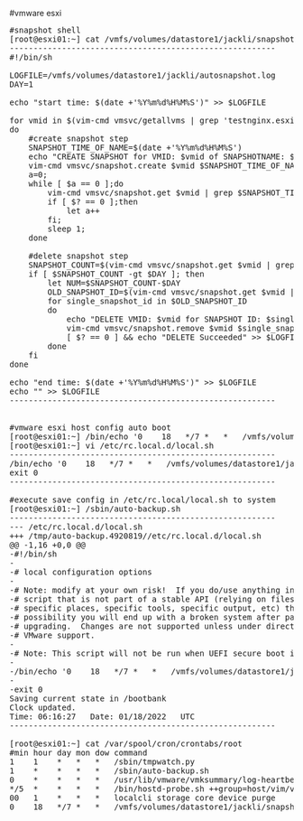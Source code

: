 #vmware esxi
<pre>
#snapshot shell
[root@esxi01:~] cat /vmfs/volumes/datastore1/jackli/snapshot-manager.sh 
--------------------------------------------------------
#!/bin/sh

LOGFILE=/vmfs/volumes/datastore1/jackli/autosnapshot.log
DAY=1

echo "start time: $(date +'%Y%m%d%H%M%S')" >> $LOGFILE

for vmid in $(vim-cmd vmsvc/getallvms | grep 'testnginx.esxi01.rack05.hs.com-192.168.13.230' | awk '{print $1}' | grep -e "[0-9]")
do
	#create snapshot step
	SNAPSHOT_TIME_OF_NAME=$(date +'%Y%m%d%H%M%S')
	echo "CREATE SNAPSHOT for VMID: $vmid of SNAPSHOTNAME: $SNAPSHOT_TIME_OF_NAME......" >> $LOGFILE
	vim-cmd vmsvc/snapshot.create $vmid $SNAPSHOT_TIME_OF_NAME autosnapshot 1 1 > /dev/null
	a=0;
	while [ $a == 0 ];do
		vim-cmd vmsvc/snapshot.get $vmid | grep $SNAPSHOT_TIME_OF_NAME > /dev/null
		if [ $? == 0 ];then 
			let a++
		fi;
		sleep 1;
	done	
	
	#delete snapshot step
	SNAPSHOT_COUNT=$(vim-cmd vmsvc/snapshot.get $vmid | grep 'Snapshot Id' | wc -l)
	if [ $SNAPSHOT_COUNT -gt $DAY ]; then
		let NUM=$SNAPSHOT_COUNT-$DAY
		OLD_SNAPSHOT_ID=$(vim-cmd vmsvc/snapshot.get $vmid | grep 'Snapshot Id' | head -$NUM | awk -F: '{print $2}')
		for single_snapshot_id in $OLD_SNAPSHOT_ID
		do
			echo "DELETE VMID: $vmid for SNAPSHOT ID: $single_snapshot_id....." >> $LOGFILE
			vim-cmd vmsvc/snapshot.remove $vmid $single_snapshot_id > /dev/null
			[ $? == 0 ] && echo "DELETE Succeeded" >> $LOGFILE || echo "DELETE Failed" >> $LOGFILE
		done
	fi
done

echo "end time: $(date +'%Y%m%d%H%M%S')" >> $LOGFILE
echo "" >> $LOGFILE
--------------------------------------------------------


#vmware esxi host config auto boot
[root@esxi01:~] /bin/echo '0    18   */7 *   *   /vmfs/volumes/datastore1/jackli/snapshot-manager.sh' >> /var/spool/cron/crontabs/root
[root@esxi01:~] vi /etc/rc.local.d/local.sh
--------------------------------------------------------
/bin/echo '0    18   */7 *   *   /vmfs/volumes/datastore1/jackli/snapshot-manager.sh' >> /var/spool/cron/crontabs/root
exit 0
--------------------------------------------------------

#execute save config in /etc/rc.local/local.sh to system
[root@esxi01:~] /sbin/auto-backup.sh
--------------------------------------------------------
--- /etc/rc.local.d/local.sh
+++ /tmp/auto-backup.4920819//etc/rc.local.d/local.sh
@@ -1,16 +0,0 @@
-#!/bin/sh
-
-# local configuration options
-
-# Note: modify at your own risk!  If you do/use anything in this
-# script that is not part of a stable API (relying on files to be in
-# specific places, specific tools, specific output, etc) there is a
-# possibility you will end up with a broken system after patching or
-# upgrading.  Changes are not supported unless under direction of
-# VMware support.
-
-# Note: This script will not be run when UEFI secure boot is enabled.
-
-/bin/echo '0    18   */7 *   *   /vmfs/volumes/datastore1/jackli/snapshot-manager.sh' >> /var/spool/cron/crontabs/root
-
-exit 0
Saving current state in /bootbank
Clock updated.
Time: 06:16:27   Date: 01/18/2022   UTC
--------------------------------------------------------

[root@esxi01:~] cat /var/spool/cron/crontabs/root 
#min hour day mon dow command
1    1    *   *   *   /sbin/tmpwatch.py
1    *    *   *   *   /sbin/auto-backup.sh
0    *    *   *   *   /usr/lib/vmware/vmksummary/log-heartbeat.py
*/5  *    *   *   *   /bin/hostd-probe.sh ++group=host/vim/vmvisor/hostd-probe/stats/sh
00   1    *   *   *   localcli storage core device purge
0    18   */7 *   *   /vmfs/volumes/datastore1/jackli/snapshot-manager.sh


</pre>
